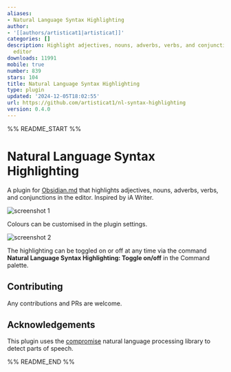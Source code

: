 ```yaml
---
aliases:
- Natural Language Syntax Highlighting
author:
- '[[authors/artisticat1|artisticat]]'
categories: []
description: Highlight adjectives, nouns, adverbs, verbs, and conjunctions in the
  editor
downloads: 11991
mobile: true
number: 839
stars: 104
title: Natural Language Syntax Highlighting
type: plugin
updated: '2024-12-05T18:02:55'
url: https://github.com/artisticat1/nl-syntax-highlighting
version: 0.4.0
---
```


%% README_START %%

# Natural Language Syntax Highlighting

A plugin for [Obsidian.md](https://obsidian.md/) that highlights adjectives, nouns, adverbs, verbs, and conjunctions in the editor. Inspired by iA Writer.

![screenshot 1](https://raw.githubusercontent.com/artisticat1/nl-syntax-highlighting/HEAD/img/screenshot_1.png)

Colours can be customised in the plugin settings.

![screenshot 2](https://raw.githubusercontent.com/artisticat1/nl-syntax-highlighting/HEAD/img/screenshot_2.png)

The highlighting can be toggled on or off at any time via the command **Natural Language Syntax Highlighting: Toggle on/off** in the Command palette.

## Contributing

Any contributions and PRs are welcome.

## Acknowledgements

This plugin uses the [compromise](https://github.com/spencermountain/compromise) natural language processing library to detect parts of speech.


%% README_END %%